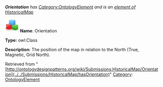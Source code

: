 ___Orientation__ has [Category:OntologyElement](../../Category/OntologyElement "Category:OntologyElement") and is an [element of](../../Property/ElementOf "Property:ElementOf") [HistoricalMap](../../Submissions/HistoricalMap "Submissions:HistoricalMap")_


  




[![Class](../../images/thumb/2/27/Class.gif/45px-Class.gif)](../../Image/Class.gif "Class")
__Name__: Orientation 


__Type:__ owl:Class 


__Description__: The position of the map in relation to the North (True, Magnetic, Grid North). 





Retrieved from "[http://ontologydesignpatterns.org/wiki/Submissions:HistoricalMap/Orientation](../../Submissions/HistoricalMap/hasOrientation)"
 [Category](http://ontologydesignpatterns.org/wiki/Special:Categories "Special:Categories"): [OntologyElement](../../Category/OntologyElement "Category:OntologyElement")